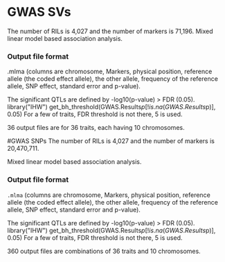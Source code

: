 # GWAS SVs
The number of RILs is 4,027 and the number of markers is 71,196.
Mixed linear model based association analysis.

### Output file format
.mlma (columns are chromosome, Markers, physical position, reference allele (the coded effect allele),
the other allele, frequency of the reference allele, SNP effect, standard error and p-value).

The significant QTLs are defined by -log10(p-value) > FDR (0.05).
	library("IHW")
	get_bh_threshold(GWAS.Results$p[!is.na(GWAS.Results$p)], 0.05)
For a few of traits, FDR threshold is not there, 5 is used.

36 output files are for 36 traits, each having 10 chromosomes.

#GWAS SNPs
The number of RILs is 4,027 and the number of markers is 20,470,711.

Mixed linear model based association analysis.

### Output file format
`.mlma` (columns are chromosome, Markers, physical position, reference allele (the coded effect allele),
the other allele, frequency of the reference allele, SNP effect, standard error and p-value).

The significant QTLs are defined by -log10(p-value) > FDR (0.05).
	library("IHW")
	get_bh_threshold(GWAS.Results$p[!is.na(GWAS.Results$p)], 0.05)
For a few of traits, FDR threshold is not there, 5 is used.

360 output files are combinations of 36 traits and 10 chromosomes.
